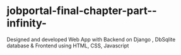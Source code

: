 # jobportal-final-chapter-part--infinity-
 Designed and developed Web App with Backend on Django , DbSqlite database & Frontend using HTML, CSS, Javascript

